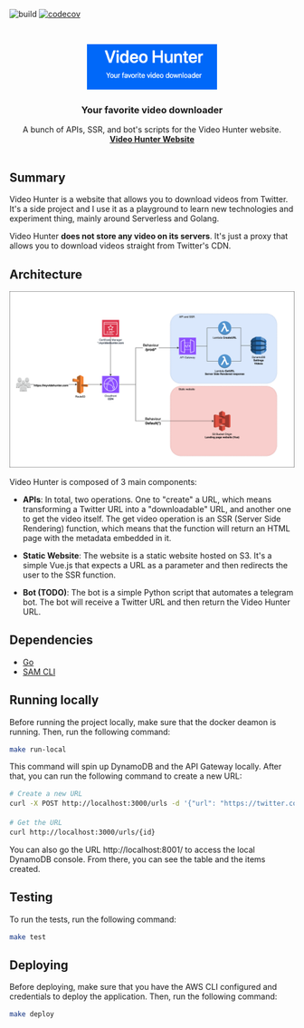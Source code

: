 ![build](https://github.com/victoraldir/videohunter_api/actions/workflows/ci.yml/badge.svg)
[![codecov](https://codecov.io/github/victoraldir/videohunter_api/graph/badge.svg?token=5HRL3HC8Z4)](https://codecov.io/github/victoraldir/videohunter_api)

<!-- PROJECT LOGO -->
<br />
<p align="center">
  <a href="#">
    <img src="assets/videohunter_logo.png" alt="Logo" width="230" height="80">
  </a>

<h3 align="center">Your favorite video downloader</h3>

  <p align="center">
    A bunch of APIs, SSR, and bot's scripts for the Video Hunter website.
    <br />
    <a href="https://www.myvideohunter.com"><strong>Video Hunter Website</strong></a>
    <br />
    <br />
  </p>
</p>

## Summary

Video Hunter is a website that allows you to download videos from Twitter. It's a side project and I use it as a playground to learn new technologies and experiment thing, mainly around Serverless and Golang. 

Video Hunter **does not store any video on its servers**. It's just a proxy that allows you to download videos straight from Twitter's CDN.

## Architecture

![Architecture](assets/videohunter_arch.png)

Video Hunter is composed of 3 main components:

- **APIs**: In total, two operations. One to "create" a URL, which means transforming a Twitter URL into a "downloadable" URL, and another one to get the video itself. The get video operation is an SSR (Server Side Rendering) function, which means that the function will return an HTML page with the metadata embedded in it.

- **Static Website**: The website is a static website hosted on S3. It's a simple Vue.js that expects a URL as a parameter and then redirects the user to the SSR function.

- **Bot (TODO)**: The bot is a simple Python script that automates a telegram bot. The bot will receive a Twitter URL and then return the Video Hunter URL.

## Dependencies

- [Go](https://golang.org/)
- [SAM CLI](https://docs.aws.amazon.com/serverless-application-model/latest/developerguide/serverless-sam-cli-install.html)

## Running locally

Before running the project locally, make sure that the docker deamon is running. Then, run the following command:

```bash
make run-local
```

This command will spin up DynamoDB and the API Gateway locally. After that, you can run the following command to create a new URL:

```bash
# Create a new URL
curl -X POST http://localhost:3000/urls -d '{"url": "https://twitter.com/elonmusk/status/1392602041025846272"}'

# Get the URL
curl http://localhost:3000/urls/{id}
```

You can also go the URL http://localhost:8001/ to access the local DynamoDB console. From there, you can see the table and the items created.

## Testing

To run the tests, run the following command:

```bash
make test
```

## Deploying

Before deploying, make sure that you have the AWS CLI configured and credentials to deploy the application. Then, run the following command:

```bash
make deploy
```
